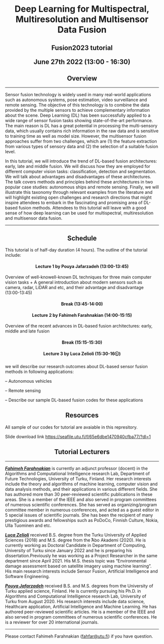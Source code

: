 <h1 style="text-align: center;">Deep Learning for Multispectral, Multiresolution and Multisensor Data Fusion</h1>

<h2 style="text-align: center;">Fusion2023 tutorial
  
June 27th 2022 (13:00 - 16:30)</h2>

<h2 style="text-align: center;">Overview</h2>

---

Sensor fusion technology is widely used in many real-world applications such as autonomous systems, pose estimation, video surveillance and remote sensing. The objective of this technology is to combine the data provided by the multiple sensors to achieve complementary information about the scene. Deep Learning (DL) has been successfully applied to a wide range of sensor fusion tasks showing state-of-the-art performance. The main reason is DL has a great potential in processing the multi-sensory data, which usually contains rich information in the raw data and is sensitive to training time as well as model size. However,
the multisensor fusion approaches suffer from two challenges, which are (1) the feature extraction from various types of sensory data and (2) the selection of a suitable fusion level.

In this tutorial, we will introduce the trend of DL-based fusion architectures: early, late and middle fusion. We will discuss how they are employed for different computer vision tasks: classification, detection and segmentation. We will talk about advantages and disadvantages of these architectures. The talk covers methods and principles behind these architectures in two popular case studies:
autonomous ships and remote sensing. Finally, we will illustrate this taxonomy through relevant examples from the literature and will highlight existing open challenges and research directions that might inspire attendees to embark in the fascinating and promising area of DL-based fusion methods. Attendees to this tutorial will leave with a good sense of how deep learning can be used for multispectral, multiresolution and multisensor data fusion.

---

<h2 style="text-align: center;">Schedule</h2>

This tutorial is of half-day duration (4 hours). The outline of the tutorial
include:

 <h4 style="text-align: center;"> Lecture 1 by Pouya Jafarzadeh (13:00-13:45)</h4> Overview of well-knowell-known DL techniques for three main computer vision tasks + A general introduction about modern sensors such as camera, radar, LiDAR and etc, and their advantage and disadvantage (13:00-13:45)

 <h4 style="text-align: center;">Break (13:45-14:00)</h4>

<h4 style="text-align: center;"> Lecture 2 by Fahimeh Farahnakian (14:00-15:15)</h4> Overview of the recent advances in DL-based fusion architectures: early,
middle and late fusion

 <h4 style="text-align: center;">Break (15:15-15:30)</h4>


<h4 style="text-align: center;"> Lecture 3 by Luca Zelioli (15:30-16🕥)</h4> we will describe our research outcomes about DL-based sensor fusion methods in following applications:

– Autonomous vehicles

– Remote sensing

– Describe our sample DL-based fusion codes for these applications

<h2 style="text-align: center;">Resources</h2>
All sample of our codes for tutorial are avaiable in this represitory. 

Slide download link https://seafile.utu.fi/f/65e6dbe1470940cfba77/?dl=1 

<h2 style="text-align: center;">Tutorial Lecturers</h2>

---
***[Fahimeh Farahnakian](https://users.utu.fi/fahfar/)*** is currently an adjunct professor (docent)
in the Algorithms and Computational Intelligence research Lab, Department
of Future Technologies, University of Turku, Finland. Her research
interests include the theory and algorithms of machine learning, computer
vision and data analysis methods, and their applications in various
different fields. She has authored more than 30 peer-reviewed scientific
publications in these areas. She is a member of the IEEE and also
served in program committees of numerous scientific conferences. She has served
as organizing/program committee member in numerous conferences, and acted as a
guest editor in 5 special issues of scientific journals. She has been the recipient of
many prestigious awards and fellowships such as PoDoCo, Finnish Culture, Nokia, Ulla Tuominen and etc.




***[Luca Zelioli](https://www.utu.fi/en/people/luca-zelioli)*** received B.S. degree from the Turku University of
Applied Sciences (2018) and M.S. degree from the  ̊Abo Akademi (2020).
He is currently working as Doctoral Candidate in Department of Computing, University of Turku since January 2022 and he is preparing his dissertation.Previously he was working as a Project Researcher in the same department since April 2021. His M.S. thesis topic was “Environmental damage assessment based on satellite imagery using machine learning”. His main research interests include Sensor Fusion, Artificial Intelligence and Software Engineering.


***[Pouya Jafarzadeh](https://www.utu.fi/en/people/pouya-jafar-zadeh)*** received B.S. and M.S. degrees from the University
of Turku applied science, Finland. He is currently pursuing his Ph.D.
in Algorithms and Computational Intelligence research Lab, University
of Turku from August 2020. His research interests include data science,
Healthcare application, Artificial Intelligence and Machine Learning.
He has authored peer-reviewed scientific articles. He is a member
of the IEEE and also served in program committees of numerous
scientific conferences. He is a reviewer for over 20 international journals.

---
Please contact Fahimeh Farahnakian (fahfar@utu.fi) if you have question.
